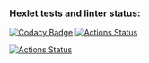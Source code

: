 ### Hexlet tests and linter status:
[![Codacy Badge](https://api.codacy.com/project/badge/Grade/6da75ee855c3421b9e47eb4deb268e36)](https://app.codacy.com/gh/M9lTHblu/js-algorithms-project-lvl1?utm_source=github.com&utm_medium=referral&utm_content=M9lTHblu/js-algorithms-project-lvl1&utm_campaign=Badge_Grade_Settings)
[![Actions Status](https://github.com/M9lTHblu/js-algorithms-project-lvl1/workflows/hexlet-check/badge.svg)](https://github.com/M9lTHblu/js-algorithms-project-lvl1/actions)

[![Actions Status](https://github.com/M9lTHblu/js-algorithms-project-lvl1/workflows/linter/badge.svg)](https://github.com/M9lTHblu/js-algorithms-project-lvl1/actions)
